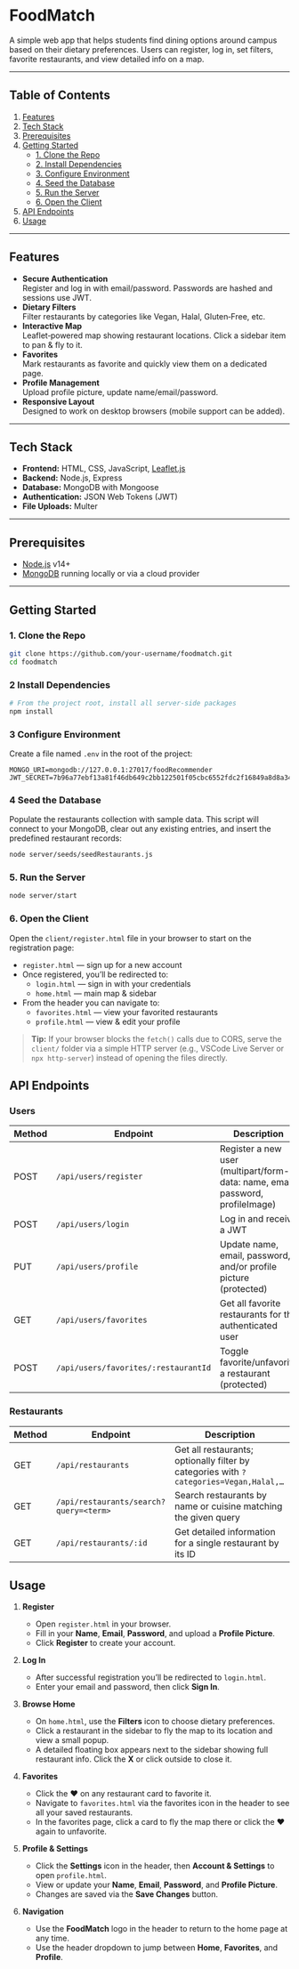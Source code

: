 # FoodMatch

A simple web app that helps students find dining options around campus based on their dietary preferences. Users can register, log in, set filters, favorite restaurants, and view detailed info on a map.

---

## Table of Contents

1. [Features](#features)  
2. [Tech Stack](#tech-stack)  
3. [Prerequisites](#prerequisites)  
4. [Getting Started](#getting-started)  
   - [1. Clone the Repo](#1-clone-the-repo)  
   - [2. Install Dependencies](#2-install-dependencies)  
   - [3. Configure Environment](#3-configure-environment)  
   - [4. Seed the Database](#4-seed-the-database)  
   - [5. Run the Server](#5-run-the-server)  
   - [6. Open the Client](#6-open-the-client)  
5. [API Endpoints](#api-endpoints)   
6. [Usage](#usage)

---

## Features

- **Secure Authentication**  
  Register and log in with email/password. Passwords are hashed and sessions use JWT.  
- **Dietary Filters**  
  Filter restaurants by categories like Vegan, Halal, Gluten‑Free, etc.  
- **Interactive Map**  
  Leaflet‑powered map showing restaurant locations. Click a sidebar item to pan & fly to it.  
- **Favorites**  
  Mark restaurants as favorite and quickly view them on a dedicated page.  
- **Profile Management**  
  Upload profile picture, update name/email/password.  
- **Responsive Layout**  
  Designed to work on desktop browsers (mobile support can be added).

---

## Tech Stack

- **Frontend:** HTML, CSS, JavaScript, [Leaflet.js](https://leafletjs.com/)  
- **Backend:** Node.js, Express  
- **Database:** MongoDB with Mongoose  
- **Authentication:** JSON Web Tokens (JWT)  
- **File Uploads:** Multer  

---

## Prerequisites

- [Node.js](https://nodejs.org/) v14+  
- [MongoDB](https://www.mongodb.com/) running locally or via a cloud provider  

---

## Getting Started

### 1. Clone the Repo

```bash
git clone https://github.com/your‑username/foodmatch.git
cd foodmatch
```

### 2 Install Dependencies

```bash
# From the project root, install all server‑side packages
npm install
```

### 3 Configure Environment

Create a file named `.env` in the root of the project:

```dotenv
MONGO_URI=mongodb://127.0.0.1:27017/foodRecommender
JWT_SECRET=7b96a77ebf13a81f46db649c2bb122501f05cbc6552fdc2f16849a8d8a34ff32
```

### 4 Seed the Database

Populate the restaurants collection with sample data. This script will connect to your MongoDB, clear out any existing entries, and insert the predefined restaurant records:

```bash
node server/seeds/seedRestaurants.js
```

### 5. Run the Server

```bash
node server/start
```

### 6. Open the Client

Open the `client/register.html` file in your browser to start on the registration page:

- `register.html` — sign up for a new account  
- Once registered, you’ll be redirected to:
  - `login.html` — sign in with your credentials  
  - `home.html` — main map & sidebar  
- From the header you can navigate to:
  - `favorites.html` — view your favorited restaurants  
  - `profile.html` — view & edit your profile  

> **Tip:** If your browser blocks the `fetch()` calls due to CORS, serve the `client/` folder via a simple HTTP server (e.g., VSCode Live Server or `npx http-server`) instead of opening the files directly.


## API Endpoints

### Users

| Method | Endpoint                              | Description                                                 |
| ------ | ------------------------------------- | ----------------------------------------------------------- |
| POST   | `/api/users/register`                 | Register a new user (multipart/form-data: name, email, password, profileImage) |
| POST   | `/api/users/login`                    | Log in and receive a JWT                                    |
| PUT    | `/api/users/profile`                  | Update name, email, password, and/or profile picture (protected) |
| GET    | `/api/users/favorites`                | Get all favorite restaurants for the authenticated user     |
| POST   | `/api/users/favorites/:restaurantId`  | Toggle favorite/unfavorite a restaurant (protected)         |

### Restaurants

| Method | Endpoint                                    | Description                                                           |
| ------ | ------------------------------------------- | --------------------------------------------------------------------- |
| GET    | `/api/restaurants`                          | Get all restaurants; optionally filter by categories with `?categories=Vegan,Halal,…` |
| GET    | `/api/restaurants/search?query=<term>`      | Search restaurants by name or cuisine matching the given query        |
| GET    | `/api/restaurants/:id`                      | Get detailed information for a single restaurant by its ID            |

## Usage

1. **Register**  
   - Open `register.html` in your browser.  
   - Fill in your **Name**, **Email**, **Password**, and upload a **Profile Picture**.  
   - Click **Register** to create your account.  

2. **Log In**  
   - After successful registration you’ll be redirected to `login.html`.  
   - Enter your email and password, then click **Sign In**.  

3. **Browse Home**  
   - On `home.html`, use the **Filters** icon to choose dietary preferences.  
   - Click a restaurant in the sidebar to fly the map to its location and view a small popup.  
   - A detailed floating box appears next to the sidebar showing full restaurant info. Click the **X** or click outside to close it.  

4. **Favorites**  
   - Click the ❤️ on any restaurant card to favorite it.  
   - Navigate to `favorites.html` via the favorites icon in the header to see all your saved restaurants.  
   - In the favorites page, click a card to fly the map there or click the ❤️ again to unfavorite.  

5. **Profile & Settings**  
   - Click the **Settings** icon in the header, then **Account & Settings** to open `profile.html`.  
   - View or update your **Name**, **Email**, **Password**, and **Profile Picture**.  
   - Changes are saved via the **Save Changes** button.  

6. **Navigation**  
   - Use the **FoodMatch** logo in the header to return to the home page at any time.  
   - Use the header dropdown to jump between **Home**, **Favorites**, and **Profile**.
